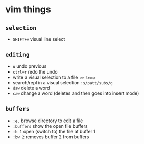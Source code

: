 # vim things

## `selection`
* `SHIFT+v` visual line select

## `editing`
* `u` undo previous 
* `ctrl+r` redo the undo 
* write a visual selection to a file `:w temp`
* search/repl in a visual selection `:s/patt/subs/g`
* `daw` delete a word
* `caw` change a word (deletes and then goes into insert mode)

## `buffers`
* `:e.` browse directory to edit a file
* `:buffers` show the open file buffers
* `:b 1` open (switch to) the file at buffer 1
* `:bw 2` removes buffer 2 from buffers
